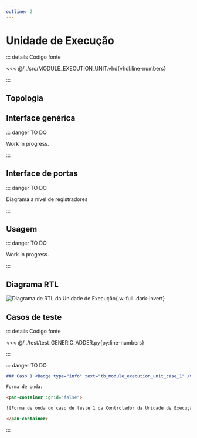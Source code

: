 ```yaml
---
outline: 2
---
```


# Unidade de Execução

::: details Código fonte <a href="https://github.com/pfeinsper/24a-CTI-RISCV/blob/main/src/MODULE_EXECUTION_UNIT.vhd" target="blank" style="float:right"><Badge type="tip" text="MODULE_EXECUTION_UNIT.vhd &boxbox;" /></a>

<<< @/../src/MODULE_EXECUTION_UNIT.vhd{vhdl:line-numbers}

:::

## Topologia

<pan-container>

<!--@include: @/.includes/module_execution_unit-topology.md-->

</pan-container>

## Interface genérica

::: danger TO DO

Work in progress.

:::

## Interface de portas

::: danger TO DO

Diagrama a nível de registradores

:::

## Usagem

::: danger TO DO

Work in progress.

:::

## Diagrama RTL

<pan-container>

![Diagrama de RTL da Unidade de Execução](/images/reference/components/MODULE_EXECUTION_UNIT_netlist.svg){.w-full .dark-invert}

</pan-container>

## Casos de teste

::: details Código fonte <a href="https://github.com/pfeinsper/24a-CTI-RISCV/blob/main/test/test_MODULE_EXECUTION_UNIT.py" target="blank" style="float:right"><Badge type="tip" text="test_MODULE_EXECUTION_UNIT.py &boxbox;" /></a>

<<< @/../test/test_GENERIC_ADDER.py{py:line-numbers}

:::

::: danger TO DO

```md
### Caso 1 <Badge type="info" text="tb_module_execution_unit_case_1" />

Forma de onda:

<pan-container :grid="false">

![Forma de onda do caso de teste 1 da Controlador da Unidade de Execução/images/reference/components/tb_module_execution_unit_case_1.svg){.w-full .dark-invert}

</pan-container>

```

:::
